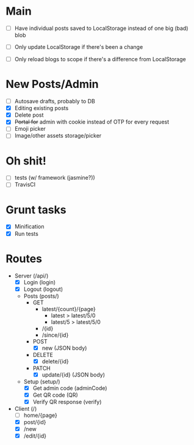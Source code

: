 # Main
- [ ] Have individual posts saved to LocalStorage instead of one big (bad) blob
- [ ] Only update LocalStorage if there's been a change
- [ ] Only reload blogs to scope if there's a difference from LocalStorage


# New Posts/Admin
- [ ] Autosave drafts, probably to DB
- [x] Editing existing posts
- [x] Delete post
- [x] ~~Portal for~~ admin with cookie instead of OTP for every request
- [ ] Emoji picker
- [ ] Image/other assets storage/picker

# Oh shit!
- [ ] tests (w/ framework (jasmine?))
- [ ] TravisCI

# Grunt tasks
  - [x] Minification
  - [x] Run tests

# Routes
- Server (/api/)
  - [x] Login (login)
  - [x] Logout (logout)

  - Posts (posts/)
    - GET
      - latest/{count}/{page}
        - latest > latest/5/0
        - latest/5 > latest/5/0
      - /{id}
      - /since/{id}
    - POST
      - [x] new (JSON body)
    - DELETE
      - [x] delete/{id}
    - PATCH
      - [x] update/{id} (JSON body)
    
  - Setup (setup/)
    - [x] Get admin code (adminCode)
    - [x] Get QR code (QR)
    - [x] Verify QR response (verify)

- Client (/)
  - [ ] home/{page}
  - [x] post/{id}
  - [x] /new
  - [x] /edit/{id}